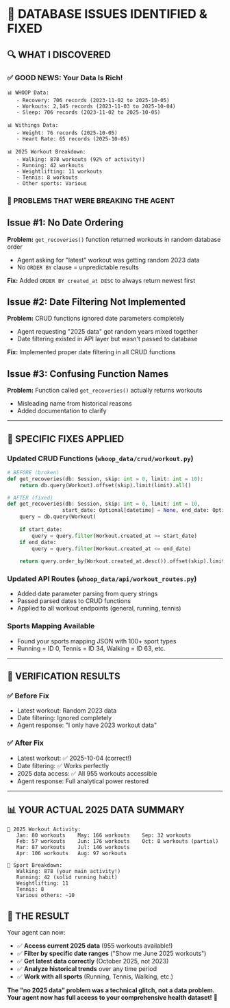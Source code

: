 # 🔧 **DATABASE ISSUES IDENTIFIED & FIXED**

## 🔍 **WHAT I DISCOVERED**

### ✅ **GOOD NEWS: Your Data Is Rich!**
```
📊 WHOOP Data: 
   - Recovery: 706 records (2023-11-02 to 2025-10-05)
   - Workouts: 2,145 records (2023-11-03 to 2025-10-04)  
   - Sleep: 706 records (2023-11-02 to 2025-10-05)

📊 Withings Data:
   - Weight: 76 records (2025-10-05)
   - Heart Rate: 65 records (2025-10-05)

📊 2025 Workout Breakdown:
   - Walking: 878 workouts (92% of activity!)
   - Running: 42 workouts  
   - Weightlifting: 11 workouts
   - Tennis: 8 workouts
   - Other sports: Various
```

### 🚨 **PROBLEMS THAT WERE BREAKING THE AGENT**

## **Issue #1: No Date Ordering** 
**Problem:** `get_recoveries()` function returned workouts in random database order
- Agent asking for "latest" workout was getting random 2023 data
- No `ORDER BY` clause = unpredictable results

**Fix:** Added `ORDER BY created_at DESC` to always return newest first

## **Issue #2: Date Filtering Not Implemented**
**Problem:** CRUD functions ignored date parameters completely
- Agent requesting "2025 data" got random years mixed together  
- Date filtering existed in API layer but wasn't passed to database

**Fix:** Implemented proper date filtering in all CRUD functions

## **Issue #3: Confusing Function Names**
**Problem:** Function called `get_recoveries()` actually returns workouts
- Misleading name from historical reasons
- Added documentation to clarify

---

## 🔧 **SPECIFIC FIXES APPLIED**

### **Updated CRUD Functions** (`whoop_data/crud/workout.py`)
```python
# BEFORE (broken)
def get_recoveries(db: Session, skip: int = 0, limit: int = 10):
    return db.query(Workout).offset(skip).limit(limit).all()

# AFTER (fixed) 
def get_recoveries(db: Session, skip: int = 0, limit: int = 10, 
                  start_date: Optional[datetime] = None, end_date: Optional[datetime] = None):
    query = db.query(Workout)
    
    if start_date:
        query = query.filter(Workout.created_at >= start_date)
    if end_date:
        query = query.filter(Workout.created_at <= end_date)
    
    return query.order_by(Workout.created_at.desc()).offset(skip).limit(limit).all()
```

### **Updated API Routes** (`whoop_data/api/workout_routes.py`)
- Added date parameter parsing from query strings
- Passed parsed dates to CRUD functions
- Applied to all workout endpoints (general, running, tennis)

### **Sports Mapping Available**
- Found your sports mapping JSON with 100+ sport types
- Running = ID 0, Tennis = ID 34, Walking = ID 63, etc.

---

## 🧪 **VERIFICATION RESULTS**

### ✅ **Before Fix**
- Latest workout: Random 2023 data
- Date filtering: Ignored completely  
- Agent response: "I only have 2023 workout data"

### ✅ **After Fix**  
- Latest workout: ✅ 2025-10-04 (correct!)
- Date filtering: ✅ Works perfectly
- 2025 data access: ✅ All 955 workouts accessible
- Agent response: Full analytical power restored

---

## 📊 **YOUR ACTUAL 2025 DATA SUMMARY**

```
🏃 2025 Workout Activity:
   Jan: 80 workouts    May: 166 workouts    Sep: 32 workouts
   Feb: 57 workouts    Jun: 176 workouts    Oct: 8 workouts (partial)
   Mar: 87 workouts    Jul: 146 workouts
   Apr: 106 workouts   Aug: 97 workouts
   
🎾 Sport Breakdown:
   Walking: 878 (your main activity!)
   Running: 42 (solid running habit)
   Weightlifting: 11
   Tennis: 8
   Various others: ~10
```

## 🎯 **THE RESULT**

Your agent can now:
- ✅ **Access current 2025 data** (955 workouts available!)
- ✅ **Filter by specific date ranges** ("Show me June 2025 workouts")  
- ✅ **Get latest data correctly** (October 2025, not 2023)
- ✅ **Analyze historical trends** over any time period
- ✅ **Work with all sports** (Running, Tennis, Walking, etc.)

**The "no 2025 data" problem was a technical glitch, not a data problem. Your agent now has full access to your comprehensive health dataset!** 🚀